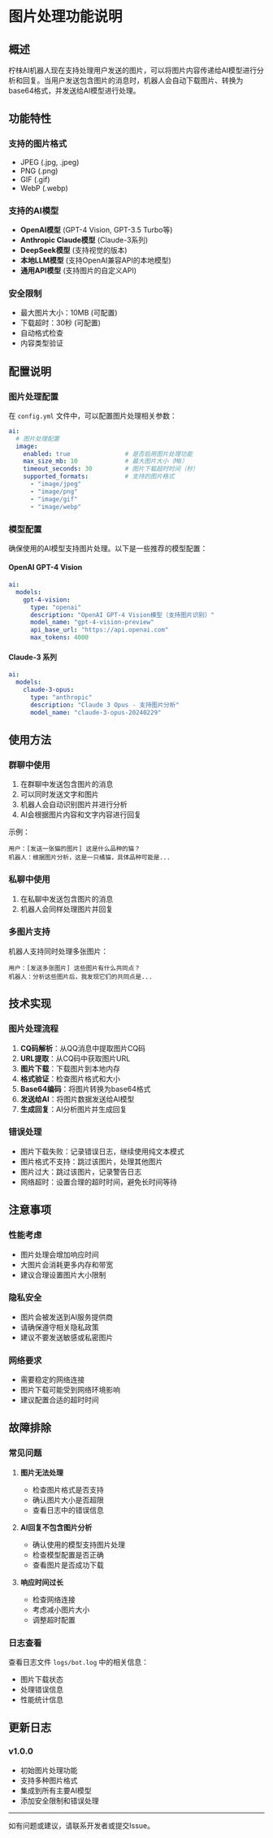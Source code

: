 # 图片处理功能说明

## 概述

柠枺AI机器人现在支持处理用户发送的图片，可以将图片内容传递给AI模型进行分析和回复。当用户发送包含图片的消息时，机器人会自动下载图片、转换为base64格式，并发送给AI模型进行处理。

## 功能特性

### 支持的图片格式
- JPEG (.jpg, .jpeg)
- PNG (.png)
- GIF (.gif)
- WebP (.webp)

### 支持的AI模型
- **OpenAI模型** (GPT-4 Vision, GPT-3.5 Turbo等)
- **Anthropic Claude模型** (Claude-3系列)
- **DeepSeek模型** (支持视觉的版本)
- **本地LLM模型** (支持OpenAI兼容API的本地模型)
- **通用API模型** (支持图片的自定义API)

### 安全限制
- 最大图片大小：10MB (可配置)
- 下载超时：30秒 (可配置)
- 自动格式检查
- 内容类型验证

## 配置说明

### 图片处理配置

在 `config.yml` 文件中，可以配置图片处理相关参数：

```yaml
ai:
  # 图片处理配置
  image:
    enabled: true               # 是否启用图片处理功能
    max_size_mb: 10             # 最大图片大小（MB）
    timeout_seconds: 30         # 图片下载超时时间（秒）
    supported_formats:          # 支持的图片格式
      - "image/jpeg"
      - "image/png"
      - "image/gif"
      - "image/webp"
```

### 模型配置

确保使用的AI模型支持图片处理。以下是一些推荐的模型配置：

#### OpenAI GPT-4 Vision
```yaml
ai:
  models:
    gpt-4-vision:
      type: "openai"
      description: "OpenAI GPT-4 Vision模型（支持图片识别）"
      model_name: "gpt-4-vision-preview"
      api_base_url: "https://api.openai.com"
      max_tokens: 4000
```

#### Claude-3 系列
```yaml
ai:
  models:
    claude-3-opus:
      type: "anthropic"
      description: "Claude 3 Opus - 支持图片分析"
      model_name: "claude-3-opus-20240229"
```

## 使用方法

### 群聊中使用

1. 在群聊中发送包含图片的消息
2. 可以同时发送文字和图片
3. 机器人会自动识别图片并进行分析
4. AI会根据图片内容和文字内容进行回复

示例：
```
用户：[发送一张猫的图片] 这是什么品种的猫？
机器人：根据图片分析，这是一只橘猫，具体品种可能是...
```

### 私聊中使用

1. 在私聊中发送包含图片的消息
2. 机器人会同样处理图片并回复

### 多图片支持

机器人支持同时处理多张图片：
```
用户：[发送多张图片] 这些图片有什么共同点？
机器人：分析这些图片后，我发现它们的共同点是...
```

## 技术实现

### 图片处理流程

1. **CQ码解析**：从QQ消息中提取图片CQ码
2. **URL提取**：从CQ码中获取图片URL
3. **图片下载**：下载图片到本地内存
4. **格式验证**：检查图片格式和大小
5. **Base64编码**：将图片转换为base64格式
6. **发送给AI**：将图片数据发送给AI模型
7. **生成回复**：AI分析图片并生成回复

### 错误处理

- 图片下载失败：记录错误日志，继续使用纯文本模式
- 图片格式不支持：跳过该图片，处理其他图片
- 图片过大：跳过该图片，记录警告日志
- 网络超时：设置合理的超时时间，避免长时间等待

## 注意事项

### 性能考虑
- 图片处理会增加响应时间
- 大图片会消耗更多内存和带宽
- 建议合理设置图片大小限制

### 隐私安全
- 图片会被发送到AI服务提供商
- 请确保遵守相关隐私政策
- 建议不要发送敏感或私密图片

### 网络要求
- 需要稳定的网络连接
- 图片下载可能受到网络环境影响
- 建议配置合适的超时时间

## 故障排除

### 常见问题

1. **图片无法处理**
   - 检查图片格式是否支持
   - 确认图片大小是否超限
   - 查看日志中的错误信息

2. **AI回复不包含图片分析**
   - 确认使用的模型支持图片处理
   - 检查模型配置是否正确
   - 查看图片是否成功下载

3. **响应时间过长**
   - 检查网络连接
   - 考虑减小图片大小
   - 调整超时配置

### 日志查看

查看日志文件 `logs/bot.log` 中的相关信息：
- 图片下载状态
- 处理错误信息
- 性能统计信息

## 更新日志

### v1.0.0
- 初始图片处理功能
- 支持多种图片格式
- 集成到所有主要AI模型
- 添加安全限制和错误处理

---

如有问题或建议，请联系开发者或提交Issue。
